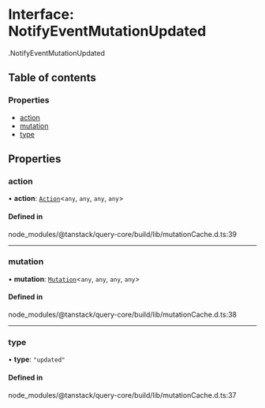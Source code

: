 # Interface: NotifyEventMutationUpdated

[<internal>](../wiki/%3Cinternal%3E).NotifyEventMutationUpdated

## Table of contents

### Properties

- [action](../wiki/%3Cinternal%3E.NotifyEventMutationUpdated#action)
- [mutation](../wiki/%3Cinternal%3E.NotifyEventMutationUpdated#mutation)
- [type](../wiki/%3Cinternal%3E.NotifyEventMutationUpdated#type)

## Properties

### action

• **action**: [`Action`](../wiki/%3Cinternal%3E#action-1)<`any`, `any`, `any`, `any`\>

#### Defined in

node_modules/@tanstack/query-core/build/lib/mutationCache.d.ts:39

___

### mutation

• **mutation**: [`Mutation`](../wiki/%3Cinternal%3E.Mutation)<`any`, `any`, `any`, `any`\>

#### Defined in

node_modules/@tanstack/query-core/build/lib/mutationCache.d.ts:38

___

### type

• **type**: ``"updated"``

#### Defined in

node_modules/@tanstack/query-core/build/lib/mutationCache.d.ts:37
